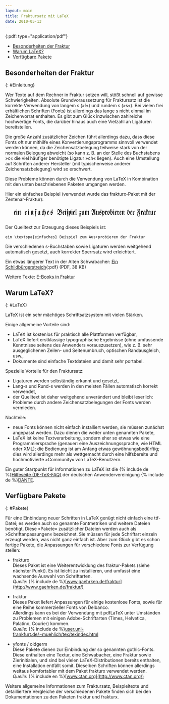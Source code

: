 ```yaml
---
layout: main
title: Fraktursatz mit LaTeX
date: 2010-05-13
---
```


{:pdf: type="application/pdf"}

- [Besonderheiten der Fraktur](#Einleitung)
- [Warum LaTeX?](#LaTeX)
- [Verf&uuml;gbare Pakete](#Pakete)

## Besonderheiten der Fraktur ##
{: #Einleitung}

Wer Texte auf dem Rechner in Fraktur setzen will, st&ouml;&szlig;t
schnell auf gewisse Schwierigkeiten. Absolute Grundvoraussetzung
f&uuml;r Fraktursatz ist die korrekte Verwendung von langem s
(&raquo;&#383;&laquo;) und rundem s (&raquo;s&laquo;).  Bei vielen
frei erh&auml;ltlichen Schriften (Fonts) ist allerdings das lange s
nicht einmal im Zeichenvorrat enthalten. Es gibt zum Gl&uuml;ck
inzwischen zahlreiche hochwertige Fonts, die dar&uuml;ber hinaus auch
eine Vielzahl an Ligaturen bereitstellen.

Die gro&szlig;e Anzahl zus&auml;tzlicher Zeichen f&uuml;hrt
allerdings dazu, dass diese Fonts oft nur mithilfe eines
Konvertierungsprogramms sinnvoll verwendet werden k&ouml;nnen, da die
Zeichensatzbelegung teilweise stark von der normalen Belegung abweicht
(so kann z.&nbsp;B. an der Stelle des Buchstabens &raquo;c&laquo; die
viel h&auml;ufiger ben&ouml;tigte Ligatur &raquo;ch&laquo;
liegen). Auch eine Umstellung auf Schriften anderer Hersteller (mit
typischerweise anderer Zeichensatzbelegung) wird so erschwert.

Diese Probleme k&ouml;nnen durch die Verwendung von LaTeX in Kombination
mit den unten beschriebenen Paketen umgangen werden.

Hier ein einfaches Beispiel (verwendet wurde das frakturx-Paket
mit der Zentenar-Fraktur):

<img src="frakbsp.gif" alt="ein einfaches Beispiel zum Ausprobieren der Fraktur" height="40" width="600">

Der Quelltext zur Erzeugung dieses Beispiels ist:

    ein \textspa{einfaches} Beispiel zum Aus+probieren der Fraktur

Die verschiedenen s-Buchstaben sowie Ligaturen werden weitgehend
automatisch gesetzt, auch korrekter Sperrsatz wird erleichtert.

Ein etwas l&auml;ngerer Text in der Alten Schwabacher:
[Ein Schildb&uuml;rgerstreich](Die_Schildbuerger_bauen_ein_Rathaus_a5.pdf){:pdf} (PDF, 38 KB)

Weitere Texte: [E-Books in Fraktur](ebooks.html)


## Warum LaTeX? ##
{: #LaTeX}

LaTeX ist ein sehr m&auml;chtiges Schriftsatzsystem mit vielen
St&auml;rken.

Einige allgemeine Vorteile sind:

- LaTeX ist kostenlos f&uuml;r praktisch alle
  Plattformen verf&uuml;gbar,
- LaTeX liefert erstklassige typographische Ergebnisse
  (ohne umfassende Kenntnisse seitens des Anwenders vorauszusetzen),
  wie z.&nbsp;B. sehr ausgeglichenen Zeilen- und Seitenumbruch,
  optischen Randausgleich, usw.,
- Dokumente sind einfache Textdateien und damit sehr portabel.

Spezielle Vorteile f&uuml;r den Fraktursatz:

- Ligaturen werden selbst&auml;ndig erkannt und gesetzt,
- Lang-s und Rund-s werden in den meisten F&auml;llen automatisch
  korrekt verwendet,
- der Quelltext ist daher weitgehend unver&auml;ndert und bleibt
  leserlich: Probleme durch andere Zeichensatzbelegungen der Fonts
  werden vermieden.

Nachteile:

- neue Fonts k&ouml;nnen nicht einfach installiert werden, sie
  m&uuml;ssen zun&auml;chst angepasst werden. Dazu dienen die weiter
  unten genannten Pakete,
- LaTeX ist keine Textverarbeitung, sondern eher so etwas wie eine
  Programmiersprache (genauer: eine Auszeichnungssprache, wie HTML
  oder XML); die Bedienung ist am Anfang etwas gew&ouml;hnungsbed&uuml;rftig;
  dies wird allerdings mehr als wettgemacht durch eine hilfsbereite
  und hochmotivierte &raquo;Community&laquo; von LaTeX-Benutzern.

Ein guter Startpunkt f&uuml;r Informationen zu LaTeX ist die
{% include de %}[Hilfeseite (DE-TeX-FAQ)](http://www.dante.de/faq/de-tex-faq/html/de-tex-faq.html)
der deutschen Anwendervereinigung {% include de %}[DANTE](http://www.dante.de/).


## Verf&uuml;gbare Pakete ##
{: #Pakete}

F&uuml;r eine Einbindung neuer Schriften in LaTeX gen&uuml;gt nicht
einfach eine ttf-Datei; es werden auch so genannte Fontmetriken und
weitere Dateien ben&ouml;tigt. Diese &raquo;Pakete&laquo;
zus&auml;tzlicher Dateien werden auch als
&raquo;Schriftanpassungen&laquo; bezeichnet. Sie m&uuml;ssen f&uuml;r
jede Schriftart einzeln erzeugt werden, was nicht ganz einfach ist.
Aber zum Gl&uuml;ck gibt es schon fertige Pakete, die Anpassungen
f&uuml;r verschiedene Fonts zur Verf&uuml;gung stellen:

- frakturx
  <br />
  Dieses Paket ist eine Weiterentwicklung des fraktur-Pakets
  (siehe n&auml;chster Punkt). Es ist leicht zu installieren, und umfasst
  eine wachsende Auswahl von Schriftarten.
  <br />
  _Quelle:_ {% include de %}[www.gaehrken.de/fraktur](http://www.gaehrken.de/fraktur/)

- fraktur
  <br />
  Dieses Paket liefert Anpassungen f&uuml;r einige kostenlose Fonts,
  sowie f&uuml;r eine Reihe kommerzieller Fonts von Delbanco.<br />
  Allerdings kann es bei der Verwendung mit pdfLaTeX unter Umst&auml;nden
  zu Problemen mit einigen Adobe-Schriftarten (Times, Helvetica, Palatino,
  Courier) kommen.
  <br />
  _Quelle:_ {% include de %}[user.uni-frankfurt.de/~muehlich/tex/texindex.html](http://user.uni-frankfurt.de/~muehlich/tex/texindex.html)

- yfonts / oldgerm
  <br />
  Diese Pakete dienen zur Einbindung der so genannten gothic-Fonts.
  Diese enthalten eine Textur, eine Schwabacher, eine Fraktur
  sowie Zierinitialen, und sind bei vielen LaTeX-Distributionen bereits
  enthalten, eine Installation entf&auml;llt somit.
  Dieselben Schriften k&ouml;nnen allerdings weitaus
  komfortabler mit dem Paket frakturx verwendet werden.
  <br />
  _Quelle:_ {% include en %}[www.ctan.org](http://www.ctan.org/)

Weitere allgemeine Informationen zum Fraktursatz, Beispieltexte und
detailliertere Vergleiche der verschiedenen Pakete finden sich bei den
Dokumentationen zu den Paketen fraktur und frakturx.
